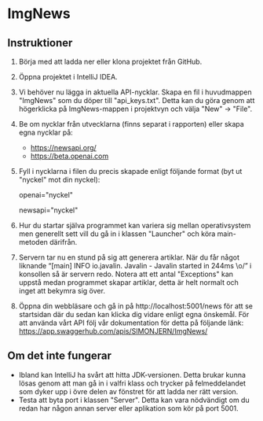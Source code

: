 # ImgNews

## Instruktioner
1. Börja med att ladda ner eller klona projektet från GitHub.
2. Öppna projektet i IntelliJ IDEA.
3. Vi behöver nu lägga in aktuella API-nycklar. Skapa en fil i huvudmappen "ImgNews" som du döper till 
   "api_keys.txt". Detta kan du göra genom att högerklicka på ImgNews-mappen i projektvyn och välja "New" -> 
   "File". 
4. Be om nycklar från utvecklarna (finns separat i rapporten) eller skapa egna nycklar på:
   - https://newsapi.org/
   - https://beta.openai.com
5. Fyll i nycklarna i filen du precis skapade enligt följande format (byt ut "nyckel" mot din nyckel):
   
   openai="nyckel"

   newsapi="nyckel"

6. Hur du startar själva programmet kan variera sig mellan operativsystem men generellt sett vill du gå in i 
   klassen "Launcher" och köra main-metoden därifrån. 
7. Servern tar nu en stund på sig att generera artiklar. När du får något liknande “[main] INFO io.javalin.
   Javalin - Javalin started in 244ms \o/” i konsollen så är servern redo. Notera att ett antal "Exceptions" 
   kan uppstå medan programmet skapar artiklar, detta är helt normalt och inget att bekymra sig över.
8. Öppna din webbläsare och gå in på http://localhost:5001/news för att se startsidan där du sedan kan klicka dig 
   vidare enligt egna önskemål. För att använda vårt API följ vår dokumentation för detta på följande länk: 
   https://app.swaggerhub.com/apis/SIMONJERN/ImgNews/

## Om det inte fungerar
- Ibland kan IntelliJ ha svårt att hitta JDK-versionen. Detta brukar kunna lösas genom att man gå in i valfri 
  klass och trycker på felmeddelandet som dyker upp i övre delen av fönstret för att ladda ner rätt version.
- Testa att byta port i klassen "Server". Detta kan vara nödvändigt om du redan har någon annan server eller 
  aplikation som kör på port 5001.

